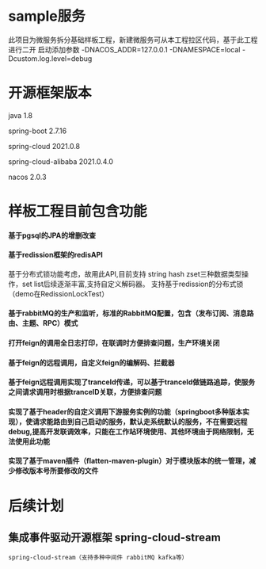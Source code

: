 # sample服务

此项目为微服务拆分基础样板工程，新建微服务可从本工程拉区代码，基于此工程进行二开
启动添加参数 -DNACOS_ADDR=127.0.0.1 -DNAMESPACE=local -Dcustom.log.level=debug


# 开源框架版本
java 1.8

spring-boot 2.7.16

spring-cloud 2021.0.8

spring-cloud-alibaba 2021.0.4.0

nacos 2.0.3

# 样板工程目前包含功能

#### 基于pgsql的JPA的增删改查

#### 基于redission框架的redisAPI
基于分布式锁功能考虑，故用此API,目前支持 string hash zset三种数据类型操作，set list后续逐渐丰富,支持自定义解码器。
支持基于redission的分布式锁（demo在RedissionLockTest）

#### 基于rabbitMQ的生产和监听，标准的RabbitMQ配置，包含（发布订阅、消息路由、主题、RPC）模式

#### 打开feign的调用全日志打印，在联调时方便排查问题，生产环境关闭

#### 基于feign的远程调用，自定义feign的编解码、拦截器

#### 基于feign远程调用实现了tranceId传递，可以基于tranceId做链路追踪，使服务之间请求调用时根据tranceID关联，方便排查问题

#### 实现了基于header的自定义调用下游服务实例的功能（springboot多种版本实现），使请求能路由到自己启动的服务，默认走系统默认的服务，不在需要远程debug,提高开发联调效率，只能在工作站环境使用、其他环境由于网络限制，无法使用此功能

#### 实现了基于maven插件（flatten-maven-plugin）对于模块版本的统一管理，减少修改版本号所要修改的文件

# 后续计划
##  集成事件驱动开源框架 spring-cloud-stream
    spring-cloud-stream（支持多种中间件 rabbitMQ kafka等）
